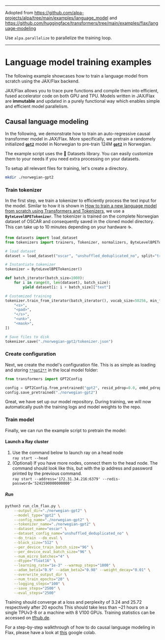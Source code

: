 <!---
Copyright 2021 The HuggingFace Team. All rights reserved.

Licensed under the Apache License, Version 2.0 (the "License");
you may not use this file except in compliance with the License.
You may obtain a copy of the License at

    http://www.apache.org/licenses/LICENSE-2.0

Unless required by applicable law or agreed to in writing, software
distributed under the License is distributed on an "AS IS" BASIS,
WITHOUT WARRANTIES OR CONDITIONS OF ANY KIND, either express or implied.
See the License for the specific language governing permissions and
limitations under the License.
-->

--------------------------------------------------------------------------------
Adopted from https://github.com/alpa-projects/alpa/tree/main/examples/language_model
and https://github.com/huggingface/transformers/tree/main/examples/flax/language-modeling

Use `alpa.parallelize` to parallelize the training loop.

--------------------------------------------------------------------------------

# Language model training examples

The following example showcases how to train a language model from scratch 
using the JAX/Flax backend.

JAX/Flax allows you to trace pure functions and compile them into efficient, fused accelerator code on both GPU and TPU.
Models written in JAX/Flax are **immutable** and updated in a purely functional
way which enables simple and efficient model parallelism.

## Causal language modeling

In the following, we demonstrate how to train an auto-regressive causal transformer model 
in JAX/Flax.
More specifically, we pretrain a randomely initialized [**`gpt2`**](https://huggingface.co/gpt2) model in Norwegian
to pre-train 124M [**`gpt2`**](https://huggingface.co/gpt2)
in Norwegian.

The example script uses the 🤗 Datasets library. You can easily customize them to your needs if you need extra processing on your datasets.


To setup all relevant files for training, let's create a directory.

```bash
mkdir ./norwegian-gpt2
```

### Train tokenizer

In the first step, we train a tokenizer to efficiently process the text input for the model. Similar to how it is shown in [How to train a new language model from scratch using Transformers and Tokenizers](https://huggingface.co/blog/how-to-train), we use a **`ByteLevelBPETokenizer`**.
The tokenizer is trained on the complete Norwegian dataset of OSCAR
and consequently saved in the cloned model directory.
This can take up to 10 minutes depending on your hardware ☕.

```python
from datasets import load_dataset
from tokenizers import trainers, Tokenizer, normalizers, ByteLevelBPETokenizer

# load dataset
dataset = load_dataset("oscar", "unshuffled_deduplicated_no", split="train")

# Instantiate tokenizer
tokenizer = ByteLevelBPETokenizer()

def batch_iterator(batch_size=1000):
    for i in range(0, len(dataset), batch_size):
        yield dataset[i: i + batch_size]["text"]

# Customized training
tokenizer.train_from_iterator(batch_iterator(), vocab_size=50256, min_frequency=2, special_tokens=[
    "<s>",
    "<pad>",
    "</s>",
    "<unk>",
    "<mask>",
])

# Save files to disk
tokenizer.save("./norwegian-gpt2/tokenizer.json")
```

### Create configuration

Next, we create the model's configuration file. This is as simple 
as loading and storing [`**gpt2**`](https://huggingface.co/gpt2)
in the local model folder:

```python
from transformers import GPT2Config

config = GPT2Config.from_pretrained("gpt2", resid_pdrop=0.0, embd_pdrop=0.0, attn_pdrop=0.0, vocab_size=50256)
config.save_pretrained("./norwegian-gpt2")
```

Great, we have set up our model repository. During training, we will now automatically
push the training logs and model weights to the repo.

### Train model

Finally, we can run the example script to pretrain the model:

#### Launch a Ray cluster
1. Use the command below to launch ray on a head node  
  ```ray start --head```
2. (Optional) If you have more nodes, connect them to the head node. The command should look like this, but with the ip address and password printed by the previous command.   
  ```ray start --address='172.31.34.216:6379' --redis-password='5241590000000000'```

##### Run
```bash
python3 run_clm_flax.py \
    --output_dir="./norwegian-gpt2" \
    --model_type="gpt2" \
    --config_name="./norwegian-gpt2" \
    --tokenizer_name="./norwegian-gpt2" \
    --dataset_name="oscar" \
    --dataset_config_name="unshuffled_deduplicated_no" \
    --do_train --do_eval \
    --block_size="512" \
    --per_device_train_batch_size="96" \
    --per_device_eval_batch_size="96" \
    --num_micro_batches="4" \
    --dtype="float16" \
    --learning_rate="1e-3" --warmup_steps="1000" \
    --adam_beta1="0.9" --adam_beta2="0.98" --weight_decay="0.01" \
    --overwrite_output_dir \
    --num_train_epochs="20" \
    --logging_steps="100" \
    --save_steps="2500" \
    --eval_steps="2500"
```

Training should converge at a loss and perplexity 
of 3.24 and 25.72 respectively after 20 epochs
This should take less than ~21 hours on a single TPUv3-8 or a machine with 8 V100 GPUs.
Training statistics can be accessed on [tfhub.de](https://tensorboard.dev/experiment/2zEhLwJ0Qp2FAkI3WVH9qA).

For a step-by-step walkthrough of how to do causal language modeling in Flax, please have a 
look at [this](https://colab.research.google.com/github/huggingface/notebooks/blob/main/examples/causal_language_modeling_flax.ipynb) google colab.

